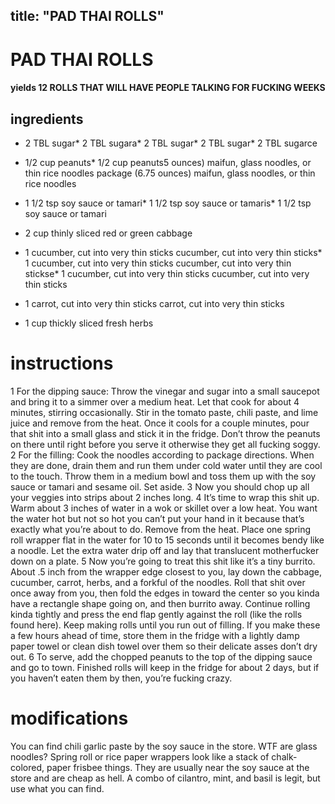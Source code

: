 

	
title: "PAD THAI ROLLS"
---
# PAD THAI ROLLS
#### yields 12 ROLLS THAT WILL HAVE PEOPLE TALKING FOR FUCKING WEEKS
## ingredients
* 2 TBL sugar* 2 TBL sugara* 2 TBL sugar* 2 TBL sugar* 2 TBL sugarce

* 1/2 cup peanuts* 1/2 cup peanuts5 ounces) maifun, glass noodles, or thin rice noodles package (6.75 ounces) maifun, glass noodles, or thin rice noodles

* 1 1/2 tsp soy sauce or tamari* 1 1/2 tsp soy sauce or tamaris* 1 1/2 tsp soy sauce or tamari
* 2 cup thinly sliced red or green cabbage

* 1 cucumber, cut into very thin sticks cucumber, cut into very thin sticks* 1 cucumber, cut into very thin sticks cucumber, cut into very thin stickse* 1 cucumber, cut into very thin sticks cucumber, cut into very thin sticks
* 1 carrot, cut into very thin sticks carrot, cut into very thin sticks

* 1 cup thickly sliced fresh herbs

# instructions
1 For the dipping sauce: Throw the vinegar and sugar into a small saucepot and bring it to a simmer over a medium heat. Let that cook for about 4 minutes, stirring occasionally. Stir in the tomato paste, chili paste, and lime juice and remove from the heat. Once it cools for a couple minutes, pour that shit into a small glass and stick it in the fridge. Don’t throw the peanuts on there until right before you serve it otherwise they get all fucking soggy.
2 For the filling: Cook the noodles according to package directions. When they are done, drain them and run them under cold water until they are cool to the touch. Throw them in a medium bowl and toss them up with the soy sauce or tamari and sesame oil. Set aside.
3 Now you should chop up all your veggies into strips about 2 inches long.
4 It’s time to wrap this shit up. Warm about 3 inches of water in a wok or skillet over a low heat. You want the water hot but not so hot you can’t put your hand in it because that’s exactly what you’re about to do. Remove from the heat. Place one spring roll wrapper flat in the water for 10 to 15 seconds until it becomes bendy like a noodle. Let the extra water drip off and lay that translucent motherfucker down on a plate.
5 Now you’re going to treat this shit like it’s a tiny burrito. About .5 inch from the wrapper edge closest to you, lay down the cabbage, cucumber, carrot, herbs, and a forkful of the noodles. Roll that shit over once away from you, then fold the edges in toward the center so you kinda have a rectangle shape going on, and then burrito away. Continue rolling kinda tightly and press the end flap gently against the roll (like the rolls found here). Keep making rolls until you run out of filling. If you make these a few hours ahead of time, store them in the fridge with a lightly damp paper towel or clean dish towel over them so their delicate asses don’t dry out.
6 To serve, add the chopped peanuts to the top of the dipping sauce and go to town. Finished rolls will keep in the fridge for about 2 days, but if you haven’t eaten them by then, you’re fucking crazy.

# modifications

You can find chili garlic paste by the soy sauce in the store.
 WTF are glass noodles?
 Spring roll or rice paper wrappers look like a stack of chalk-colored, paper frisbee things. They are usually near the soy sauce at the store and are cheap as hell.
 A combo of cilantro, mint, and basil is legit, but use what you can find.

